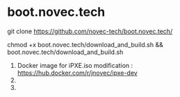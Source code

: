 # boot.novec.tech

git clone https://github.com/novec-tech/boot.novec.tech/

chmod +x boot.novec.tech/download_and_build.sh && boot.novec.tech/download_and_build.sh

1. Docker image for iPXE.iso modification : https://hub.docker.com/r/jnovec/ipxe-dev
2. 
3. 
